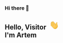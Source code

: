 ### Hi there 👋

<h2 align=left> Hello, Visitor <img style="margin-left: 5px;" src="https://raw.githubusercontent.com/ABSphreak/ABSphreak/master/gifs/Hi.gif" width="30px"><br>I'm Artem</h2>


<!--
**r4skolov/r4skolov** is a ✨ _special_ ✨ repository because its `README.md` (this file) appears on your GitHub profile.

Here are some ideas to get you started:

- 🔭 I’m currently working on ...
- 🌱 I’m currently learning ...
- 👯 I’m looking to collaborate on ...
- 🤔 I’m looking for help with ...
- 💬 Ask me about ...
- 📫 How to reach me: ...
- 😄 Pronouns: ...
- ⚡ Fun fact: ...
-->

